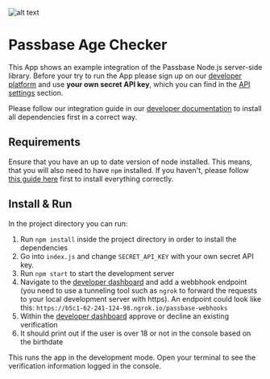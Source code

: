 ![alt text](https://i.imgur.com/cOj85Lg.jpg "Passbase Header")

# Passbase Age Checker

This App shows an example integration of the Passbase Node.js server-side library. Before your try to run the App please sign up on our [developer platform](https://app.passbase.com/signup) and use **your own secret API key**, which you can find in the [API settings](https://app.passbase.com/settings/api) section. 

Please follow our integration guide in our [developer documentation](https://docs.passbase.com/server/api) to install all dependencies first in a correct way.

## Requirements

Ensure that you have an up to date version of node installed. This means, that you will also need to have `npm` installed. If you haven't, please follow [this guide here](https://www.pluralsight.com/guides/getting-started-with-nodejs) first to install everything correctly.

## Install & Run

In the project directory you can run:

1. Run `npm install` inside the project directory in order to install the dependencies
2. Go into `index.js` and change `SECRET_API_KEY` with your own secret API key.
3. Run `npm start` to start the development server
4. Navigate to the [developer dashboard](https://app.passbase.com/) and add a webbhook endpoint (you need to use a tunneling tool such as `ngrok` to forward the requests to your local development server with https). An endpoint could look like this: `https://b5c1-62-241-124-98.ngrok.io/passbase-webhooks`
5. Within the [developer dashboard](https://app.passbase.com/) approve or decline an existing verification
6. It should print out if the user is over 18 or not in the console based on the birthdate

This runs the app in the development mode. Open your terminal to see the verification information logged in the console.
